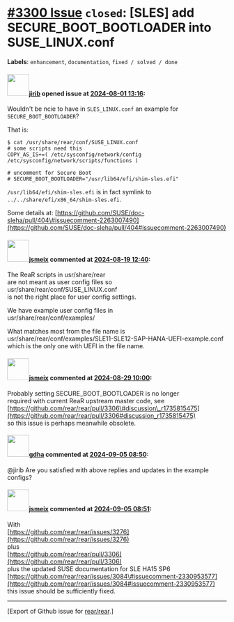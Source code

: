 [\#3300 Issue](https://github.com/rear/rear/issues/3300) `closed`: \[SLES\] add SECURE\_BOOT\_BOOTLOADER into SUSE\_LINUX.conf
==============================================================================================================================

**Labels**: `enhancement`, `documentation`, `fixed / solved / done`

#### <img src="https://avatars.githubusercontent.com/u/46245?u=733a0340f71888ec9abe0cdfef9949d27582f9da&v=4" width="50">[jirib](https://github.com/jirib) opened issue at [2024-08-01 13:16](https://github.com/rear/rear/issues/3300):

Wouldn't be ncie to have in `SLES_LINUX.conf` an example for
`SECURE_BOOT_BOOTLOADER`?

That is:

    $ cat /usr/share/rear/conf/SUSE_LINUX.conf 
    # some scripts need this
    COPY_AS_IS+=( /etc/sysconfig/network/config /etc/sysconfig/network/scripts/functions )

    # uncomment for Secure Boot
    # SECURE_BOOT_BOOTLOADER="/usr/lib64/efi/shim-sles.efi"

`/usr/lib64/efi/shim-sles.efi` is in fact symlink to
`../../share/efi/x86_64/shim-sles.efi`.

Some details at:
[https://github.com/SUSE/doc-sleha/pull/404\#issuecomment-2263007490](https://github.com/SUSE/doc-sleha/pull/404#issuecomment-2263007490)

#### <img src="https://avatars.githubusercontent.com/u/1788608?u=925fc54e2ce01551392622446ece427f51e2f0ce&v=4" width="50">[jsmeix](https://github.com/jsmeix) commented at [2024-08-19 12:40](https://github.com/rear/rear/issues/3300#issuecomment-2296479863):

The ReaR scripts in usr/share/rear  
are not meant as user config files so  
usr/share/rear/conf/SUSE\_LINUX.conf  
is not the right place for user config settings.

We have example user config files in  
usr/share/rear/conf/examples/

What matches most from the file name is  
usr/share/rear/conf/examples/SLE11-SLE12-SAP-HANA-UEFI-example.conf  
which is the only one with UEFI in the file name.

#### <img src="https://avatars.githubusercontent.com/u/1788608?u=925fc54e2ce01551392622446ece427f51e2f0ce&v=4" width="50">[jsmeix](https://github.com/jsmeix) commented at [2024-08-29 10:00](https://github.com/rear/rear/issues/3300#issuecomment-2317211811):

Probably setting SECURE\_BOOT\_BOOTLOADER is no longer  
required with current ReaR upstream master code, see  
[https://github.com/rear/rear/pull/3306\#discussion\_r1735815475](https://github.com/rear/rear/pull/3306#discussion_r1735815475)  
so this issue is perhaps meanwhile obsolete.

#### <img src="https://avatars.githubusercontent.com/u/888633?u=cdaeb31efcc0048d3619651aa18dd4b76e636b21&v=4" width="50">[gdha](https://github.com/gdha) commented at [2024-09-05 08:50](https://github.com/rear/rear/issues/3300#issuecomment-2330963216):

@jirib Are you satisfied with above replies and updates in the example
configs?

#### <img src="https://avatars.githubusercontent.com/u/1788608?u=925fc54e2ce01551392622446ece427f51e2f0ce&v=4" width="50">[jsmeix](https://github.com/jsmeix) commented at [2024-09-05 08:51](https://github.com/rear/rear/issues/3300#issuecomment-2330966073):

With  
[https://github.com/rear/rear/issues/3276](https://github.com/rear/rear/issues/3276)  
plus  
[https://github.com/rear/rear/pull/3306](https://github.com/rear/rear/pull/3306)  
plus the updated SUSE documentation for SLE HA15 SP6  
[https://github.com/rear/rear/issues/3084\#issuecomment-2330953577](https://github.com/rear/rear/issues/3084#issuecomment-2330953577)  
this issue should be sufficiently fixed.

------------------------------------------------------------------------

\[Export of Github issue for
[rear/rear](https://github.com/rear/rear).\]
